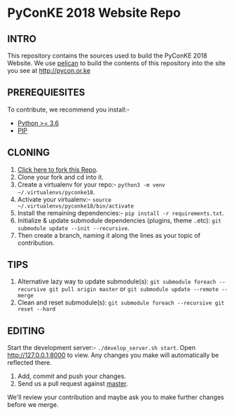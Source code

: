 PyConKE 2018 Website Repo
==========

## INTRO
This repository contains the sources used to build the PyConKE 2018 Website.
We use [pelican](http://docs.getpelican.com) to build the contents of this repository
into the site you see at http://pycon.or.ke

## PREREQUIESITES
To contribute, we recommend you install:-

- [Python >= 3.6](https://www.python.org/downloads/release/python-366/)
- [PIP]("http://www.pip-installer.org/en/latest/installing.html)

## CLONING
1. <a href="https://github.com/Python-Nairobi/pyconke/fork" target="_blank">Click here to fork this Repo</a>.
1. Clone your fork and cd into it.
1. Create a virtualenv for your repo:- `python3 -m venv ~/.virtualenvs/pyconke18`.
1. Activate your virtualenv:- `source ~/.virtualenvs/pyconke18/bin/activate`
1. Install the remaining dependencies:- `pip install -r requirements.txt`.
1. Initialize & update submodule dependencies (plugins, theme ..etc): `git submodule update --init --recursive`.
1. Then create a branch, naming it along the lines as your topic of contribution.

## TIPS
1. Alternative lazy way to update submodule(s): `git submodule foreach --recursive git pull origin master` or `git submodule update --remote --merge`
1. Clean and reset submodule(s): `git submodule foreach --recursive git reset --hard`

## EDITING
Start the development server:- `./develop_server.sh start`. Open http://127.0.0.1:8000 to view.
Any changes you make will automatically be reflected there.

1. Add, commit and push your changes.
1. Send us a pull request against [master](https://github.com/Python-Nairobi/pyconke/tree/master).

We'll review your contribution and maybe ask you to make further changes before we merge.
